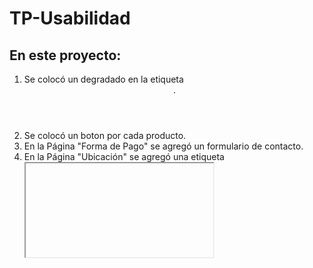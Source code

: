 # TP-Usabilidad
## En este proyecto:
1. Se colocó un degradado en la etiqueta <header>.
2. Se colocó un boton por cada producto.
3. En la Página "Forma de Pago" se agregó un formulario de contacto.
4. En la Página "Ubicación" se agregó una etiqueta <iframe> con ubicación de UNPAZ.
